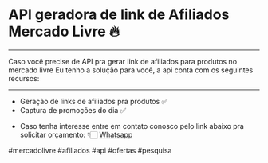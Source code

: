 # API geradora de link de Afiliados Mercado Livre 🔥

****************************************************************************************

Caso você precise de API pra gerar link de afiliados para produtos no mercado livre
Eu tenho a solução para você, a api conta com os seguintes recursos:

****************************************************************************************

- Geração de links de afiliados pra produtos ✅
- Captura de promoções do dia ✅

* Caso tenha interesse entre em contato conosco pelo link abaixo pra solicitar orçamento: 👇🏻
[Whatsapp](https://bit.ly/ml-api-afiliados)

#mercadolivre #afiliados #api #ofertas #pesquisa 
